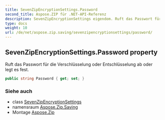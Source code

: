 ```yaml
---
title: SevenZipEncryptionSettings.Password
second_title: Aspose.ZIP für .NET-API-Referenz
description: SevenZipEncryptionSettings eigendom. Ruft das Passwort für die Verschlüsselung oder Entschlüsselung ab oder legt es fest.
type: docs
weight: 10
url: /de/net/aspose.zip.saving/sevenzipencryptionsettings/password/
---
```

## SevenZipEncryptionSettings.Password property

Ruft das Passwort für die Verschlüsselung oder Entschlüsselung ab oder legt es fest.

```csharp
public string Password { get; set; }
```

### Siehe auch

* class [SevenZipEncryptionSettings](../)
* namensraum [Aspose.Zip.Saving](../../sevenzipencryptionsettings/)
* Montage [Aspose.Zip](../../../)


